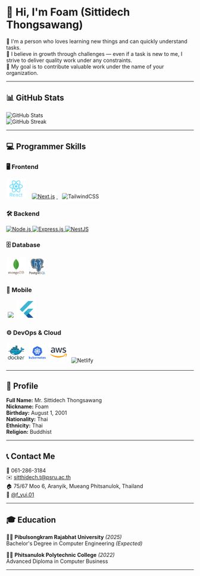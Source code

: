 # 👋 Hi, I'm Foam (Sittidech Thongsawang)

🚀 I'm a person who loves learning new things and can quickly understand tasks.  
🎯 I believe in growth through challenges — even if a task is new to me, I strive to deliver quality work under any constraints.  
💼 My goal is to contribute valuable work under the name of your organization.

---

## 📊 GitHub Stats

![GitHub Stats](https://github-readme-stats.vercel.app/api?username=Foam-01&show_icons=true&theme=radical)  
![GitHub Streak](https://github-readme-streak-stats.herokuapp.com/?user=Foam-01&theme=radical)

---

## 💻 Programmer Skills

### 🖥️ Frontend
<div align="left">
  <img src="https://raw.githubusercontent.com/devicons/devicon/master/icons/react/react-original-wordmark.svg" alt="React" width="45" style="background-color: white; border-radius: 6px; padding: 4px;"/>
  &nbsp; 
  <a href="https://nextjs.org/" target="_blank" rel="noreferrer">
    <img src="https://img.icons8.com/fluent-systems-filled/200/FFFFFF/nextjs.png" alt="Next.js" width="45" style="background-color: white; border-radius: 6px; padding: 4px;"/>
  </a>
  &nbsp;
  <img src="https://www.vectorlogo.zone/logos/tailwindcss/tailwindcss-icon.svg" alt="TailwindCSS" width="45" style="background-color: white; border-radius: 6px; padding: 4px;"/>
</div>

### 🛠️ Backend
<div align="left">
  <a href="https://nodejs.org/en" target="_blank" rel="noopener noreferrer">
    <img src="https://cdn.jsdelivr.net/gh/devicons/devicon/icons/nodejs/nodejs-original.svg" width="50" alt="Node.js" />
  </a>
  <a href="https://expressjs.com/" target="_blank" rel="noopener noreferrer">
    <img src="https://upload.wikimedia.org/wikipedia/commons/6/64/Expressjs.png" width="50" alt="Express.js" />
  </a>
  <a href="https://nestjs.com/" target="_blank" rel="noopener noreferrer">
    <img src="https://nestjs.com/img/logo-small.svg" width="50" alt="NestJS" />
  </a>
</div>

### 🗄️ Database
<div align="left">
  <img src="https://raw.githubusercontent.com/devicons/devicon/master/icons/mongodb/mongodb-original-wordmark.svg" width="45" style="background-color: white; border-radius: 6px; padding: 4px;"/>
  <img src="https://raw.githubusercontent.com/devicons/devicon/master/icons/postgresql/postgresql-original-wordmark.svg" width="45" style="background-color: white; border-radius: 6px; padding: 4px;"/>
</div>

### 📱 Mobile
<div align="left">
  <img src="https://reactnative.dev/img/header_logo.svg" width="45" style="background-color: white; border-radius: 6px; padding: 4px;"/>
  <img src="https://raw.githubusercontent.com/devicons/devicon/master/icons/flutter/flutter-original.svg" width="45" style="background-color: white; border-radius: 6px; padding: 4px;"/>
</div>

### ⚙️ DevOps & Cloud
<div align="left">
  <img src="https://raw.githubusercontent.com/devicons/devicon/master/icons/docker/docker-original-wordmark.svg" width="45" style="background-color: white; border-radius: 6px; padding: 4px;"/>
  <img src="https://raw.githubusercontent.com/devicons/devicon/master/icons/kubernetes/kubernetes-plain-wordmark.svg" width="45" style="background-color: white; border-radius: 6px; padding: 4px;"/>
  <img src="https://raw.githubusercontent.com/devicons/devicon/master/icons/amazonwebservices/amazonwebservices-original-wordmark.svg" width="45" style="background-color: white; border-radius: 6px; padding: 4px;"/>
  <img src="https://www.vectorlogo.zone/logos/netlify/netlify-icon.svg" width="45" style="background-color: white; border-radius: 6px; padding: 4px;" alt="Netlify"/>
</div>

---

## 👤 Profile

**Full Name:** Mr. Sittidech Thongsawang  
**Nickname:** Foam  
**Birthday:** August 1, 2001  
**Nationality:** Thai  
**Ethnicity:** Thai  
**Religion:** Buddhist

---

## 📞 Contact Me

📱 061-286-3184  
✉️ [sitthidech.t@psru.ac.th](mailto:sitthidech.t@psru.ac.th)  
🏠 75/67 Moo 6, Aranyik, Mueang Phitsanulok, Thailand  
📸 [@f_yui.01](https://instagram.com/f_yui.01)

---

## 🎓 Education

🧑‍🎓 **Pibulsongkram Rajabhat University** *(2025)*  
Bachelor's Degree in Computer Engineering *(Expected)*

🧑‍🎓 **Phitsanulok Polytechnic College** *(2022)*  
Advanced Diploma in Computer Business

---


